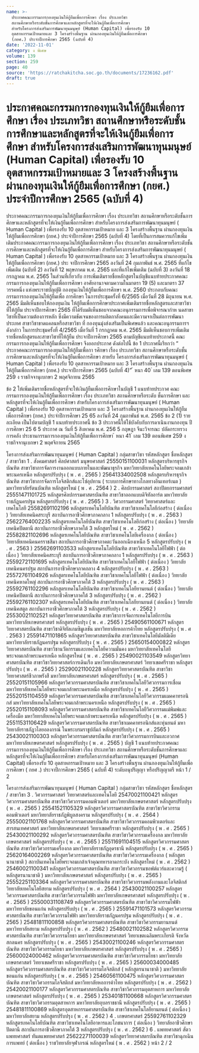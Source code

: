 ```yaml
---
name: >-
  ประกาศคณะกรรมการกองทุนเงินให้กู้ยืมเพื่อการศึกษา เรื่อง ประเภทวิชา
  สถานศึกษาหรือระดับชั้นการศึกษาและหลักสูตรที่จะให้เงินกู้ยืมเพื่อการศึกษา
  สำหรับโครงการส่งเสริมการพัฒนาทุนมนุษย์ (Human Capital) เพื่อรองรับ 10
  อุตสาหกรรมเป้าหมายและ 3 โครงสร้างพื้นฐาน ผ่านกองทุนเงินให้กู้ยืมเพื่อการศึกษา
  (กยศ.) ประจำปีการศึกษา 2565 (ฉบับที่ 4)
date: '2022-11-01'
category: ง พิเศษ
volume: 139
section: 259
page: 40
source: 'https://ratchakitcha.soc.go.th/documents/17236162.pdf'
draft: true
---
```


# ประกาศคณะกรรมการกองทุนเงินให้กู้ยืมเพื่อการศึกษา เรื่อง ประเภทวิชา สถานศึกษาหรือระดับชั้นการศึกษาและหลักสูตรที่จะให้เงินกู้ยืมเพื่อการศึกษา สำหรับโครงการส่งเสริมการพัฒนาทุนมนุษย์ (Human Capital) เพื่อรองรับ 10 อุตสาหกรรมเป้าหมายและ 3 โครงสร้างพื้นฐาน ผ่านกองทุนเงินให้กู้ยืมเพื่อการศึกษา (กยศ.) ประจำปีการศึกษา 2565 (ฉบับที่ 4)

ประกาศคณะกรรมการกองทุนเงินให้กู้ยืมเพื่อการศึกษา เรื่อง ประเภทวิชา สถานศึกษาหรือระดับชั้นการศึกษาและหลักสูตรที่จะให้เงินกู้ยืมเพื่อการศึกษา สำหรับโครงการส่งเสริมการพัฒนาทุนมนุษย์ ( Human Capital ) เพื่อรองรับ 10 อุตสาหกรรมเป้าหมาย และ 3 โครงสร้างพื้นฐาน ผ่านกองทุนเงินให้กู้ยืมเพื่อการศึกษา (กยศ.) ประจำปีการศึกษา 2565 (ฉบับที่ 4) โดยที่เป็นการสมควรแก้ไขเพิ่มเติมประกาศคณะกรรมการกองทุนเงินให้กู้ยืมเพื่อการศึกษา เรื่อง ประเภทวิชา สถานศึกษาหรือระดับชั้นการศึกษาและหลักสูตรที่จะให้เงินกู้ยืมเพื่อการศึกษา สำหรับโครงการส่งเสริมการพัฒนาทุนมนุษย์ ( Human Capital ) เพื่อรองรับ 10 อุตสาหกรรมเป้าหมาย และ 3 โครงสร้างพื้นฐาน ผ่านกองทุนเงินให้กู้ยืมเพื่อการศึกษา (กยศ.) ประ จาปีการศึกษา 2565 ลงวันที่ 24 กุมภาพันธ์ พ.ศ. 2565 ที่แก้ไขเพิ่มเติม (ฉบับที่ 2) ลงวันที่ 12 พฤษภาคม พ.ศ. 2565 และที่แก้ไขเพิ่มเติม (ฉบับที่ 3) ลงวันที่ 18 กรกฎาคม พ.ศ. 2565 ในส่วนที่เกี่ยวกับ การเพิ่มเติมรายชื่อหลักสูตรในบัญชีแนบท้ายประกาศคณะกรรมการกองทุนเงินให้กู้ยืมเพื่อการศึกษา อาศัยอานาจตามความในมาตรา 19 (5) และมาตรา 37 วรรคหนึ่ง แห่งพระราชบัญญัติ กองทุนเงินให้กู้ยืมเพื่อการศึกษา พ.ศ. 2560 ประกอบกับคณะกรรมการกองทุนเงินให้กู้ยืมเพื่อ การศึกษา ในการประชุมครั้งที่ 6/2565 เมื่อวันที่ 28 มิถุนายน พ.ศ. 2565 มีมติเห็นชอบให้กองทุนเงิน ให้กู้ยืมเพื่อการศึกษาประกาศเพิ่มเติมรายชื่อหลักสูตรและสาขาวิชาที่ให้กู้ยืม ประจาปีการศึกษา 2565 ที่ได้รับมติเห็นชอบจากคณะอนุกรรมการเพื่อพิจารณากำห นดสาขาวิชาที่เป็นความต้องการหลัก ซึ่งมีความชัดเจนของการผลิตกาลังคนและมีความจาเป็นต่อการพัฒนาประเทศ สาขาวิชาขาดแคลนหรือสาขาวิชา ที่ กองทุนมุ่งส่งเสริมเป็นพิเศษแล้ว และคณะอนุกรรมการฯ ดังกล่าว ในการประชุมครั้งที่ 4/2565 เมื่อวันที่ 1 กรกฎาคม พ.ศ. 2565 มีมติเห็นชอบการเพิ่มเติมรายชื่อหลักสูตรและสาขาวิชาที่ให้กู้ยืม ประจาปีการศึกษา 2565 ตามบัญชีแนบท้ายประกาศนี้ คณะกรรมการกองทุนเงินให้กู้ยืมเพื่อการศึกษา จึงออกประกาศ ดังต่อไปนี้ ข้อ 1 ประกาศนี้เรียกว่า “ ประกาศคณะกรรมการกองทุนเงินให้กู้ยืมเพื่อกา รศึกษา เรื่อง ประเภทวิชา สถานศึกษาหรือระดับชั้นการศึกษาและหลักสูตรที่จะให้เงินกู้ยืมเพื่อการศึกษา สาหรับ โครงการส่งเสริมการพัฒนาทุนมนุษย์ ( Human Capital ) เพื่อรองรับ 10 อุตสาหกรรมเป้าหมาย และ 3 โครงสร้างพื้นฐาน ผ่านกองทุนเงินให้กู้ยืมเพื่อการศึกษา (กยศ.) ประจาปีการศึกษา 2565 (ฉบับที่ 4)” ้ หนา 40 ่ เลม 139 ตอนพิเศษ 259 ง ราชกิจจานุเบกษา 2 พฤศจิกายน 2565

ข้อ 2 ให้เพิ่มเติมรายชื่อหลักสูตรที่จะให้เงินกู้ยืมเพื่อการศึกษาในบัญชี 1 แนบท้ายประกาศ คณะกรรมการกองทุนเงินให้กู้ยืมเพื่อการศึกษา เรื่อง ประเภทวิชา สถานศึกษาหรือระดับ ชั้นการศึกษา และหลักสูตรที่จะให้เงินกู้ยืมเพื่อการศึกษา สำหรับโครงการส่งเสริมการพัฒนาทุนมนุษย์ ( Human Capital ) เพื่อรองรับ 10 อุตสาหกรรมเป้าหมาย และ 3 โครงสร้างพื้นฐาน ผ่านกองทุนเงินให้กู้ยืมเพื่อการศึกษา (กยศ.) ประจำปีการศึกษา 25 65 ลงวันที่ 24 กุมภาพันธ์ พ.ศ. 2565 ข้อ 2 (1) รายละเอียด เป็นไปตามบัญชี 1 แนบท้ายประกาศนี้ ข้อ 3 ประกาศนี้ให้ใช้บังคับกับการดาเนินงานกองทุน ปีการศึกษา 25 6 5 ประกาศ ณ วันที่ 5 สิงหาคม พ.ศ. 256 5 กฤษฎา จีนะวิจารณะ ปลัดกระทรวงการคลัง ประธานกรรมการกองทุนเงินให้กู้ยืมเพื่อการศึกษา ้ หนา 41 ่ เลม 139 ตอนพิเศษ 259 ง ราชกิจจานุเบกษา 2 พฤศจิกายน 2565

โครงการส่งเสริมการพัฒนาทุนมนุษย์ ( Human Capital ) กลุ่มสาขาวิชา รหัสหลักสูตร ชื่อหลักสูตร / สาขาวิชา 1 . สังคมศาสตร์ ศิลปศาสตร์ มนุษยศาสตร์ 25550151100031 หลักสูตรบริหารธุรกิจบัณฑิต สาขาวิชาการจัดการงานออกแบบภายในและพัฒนาธุรกิจ มหาวิทยาลัยเทคโนโลยีพระจอมเกล้าพระนครเหนือ หลักสูตรปรับปรุง ( พ . ศ . 2565 ) 25641334002508 หลักสูตรบริหารธุรกิจบัณฑิต สาขาวิชาการจัดการโลจิสติกส์และโซ่อุปทาน ( ระบบการศึกษาทางไกลทางอินเทอร์เนต ) มหาวิทยาลัยรัตนบัณฑิต หลักสูตรใหม่ ( พ . ศ . 2564 ) 2 . ศิลปกรรมศาสตร์ สถาปัตยกรรมศาสตร์ 25551471101725 หลักสูตรศิลปกรรมศาสตรบัณฑิต สาขาวิชาออกแบบดิจิทัลอาร์ต มหาวิทยาลัยราชภัฏนครปฐม หลักสูตรปรับปรุง ( พ . ศ . 2565 ) 3 . วิศวกรรมศาสตร์ วิทยาศาสตร์และเทคโนโลยี 25582691102196 หลักสูตรเทคโนโลยีบัณฑิต สาขาวิชาเทคโนโลยีก่อสร้าง ( ต่อเนื่อง ) วิทยาลัยเทคนิคสระบุรี สถาบันการอาชีวศึกษาภาคกลาง 1 หลักสูตรปรับปรุง ( พ . ศ . 2563 ) 25622764002235 หลักสูตรเทคโนโลยีบัณฑิต สาขาวิชาเทคโนโลยีก่อสร้าง ( ต่อเนื่อง ) วิทยาลัยเทคนิคปัตตานี สถาบันการอาชีวศึกษาภาคใต้ 3 หลักสูตรใหม่ ( พ . ศ . 2562 ) 25582821102696 หลักสูตรเทคโนโลยีบัณฑิต สาขาวิชาเทคโนโลยีเครื่องกล ( ต่อเนื่อง ) วิทยาลัยเทคนิคนครราชสีมา สถาบันการอาชีวศึกษาภาคตะวันออกเฉียงเหนือ 5 หลักสูตรปรับปรุง ( พ . ศ . 2563 ) 25562691103533 หลักสูตรเทคโนโลยีบัณฑิต สาขาวิชาเทคโนโลยีไฟฟ้า ( ต่อเนื่อง ) วิทยาลัยเทคนิคสระบุรี สถาบันการอาชีวศึกษาภาคกลาง 1 หลักสูตรปรับปรุง ( พ . ศ . 2563 ) 25592721101695 หลักสูตรเทคโนโลยีบัณฑิต สาขาวิชาเทคโนโลยีไฟฟ้า ( ต่อเนื่อง ) วิทยาลัยเทคนิคนครปฐม สถาบันการอาชีวศึกษาภาคกลาง 4 หลักสูตรปรับปรุง ( พ . ศ . 2563 ) 25572761104926 หลักสูตรเทคโนโลยีบัณฑิต สาขาวิชาเทคโนโลยีไฟฟ้า ( ต่อเนื่อง ) วิทยาลัยเทคนิคหาดใหญ่ สถาบันการอาชีวศึกษาภาคใต้ 3 หลักสูตรปรับปรุง ( พ . ศ . 2563 ) 25592761102296 หลักสูตรเทคโนโลยีบัณฑิต สาขาวิชาเทคโนโลยียานยนต์ ( ต่อเนื่อง ) วิทยาลัยเทคนิคปัตตานี สถาบันการอาชีวศึกษาภาคใต้ 3 หลักสูตรปรับปรุง ( พ . ศ . 2562 ) 25592761102307 หลักสูตรเทคโนโลยีบัณฑิต สาขาวิชาเทคโนโลยียานยนต์ ( ต่อเนื่อง ) วิทยาลัยเทคนิคสตูล สถาบันการอาชีวศึกษาภาคใต้ 3 หลักสูตรปรับปรุง ( พ . ศ . 2562 ) 25530021102521 หลักสูตรวิทยาศาสตรบัณฑิต สาขาวิชาการจัดการเทคโนโลยีการบิน มหาวิทยาลัยเกษตรศาสตร์ หลักสูตรปรับปรุง ( พ . ศ . 2565 ) 25490561100671 หลักสูตรวิทยาศาสตรบัณฑิต สาขาวิชาดิจิทัลเกมซิมูเลชัน มหาวิทยาลัยหอการค้าไทย หลักสูตรปรับปรุง ( พ . ศ . 2563 ) 25591471101865 หลักสูตรวิทยาศาสตรบัณฑิต สาขาวิชาเทคโนโลยีมัลติมีเดีย มหาวิทยาลัยราชภัฏนครปฐม หลักสูตรปรับปรุง ( พ . ศ . 2565 ) 25650154000822 หลักสูตรวิทยาศาสตรบัณฑิต สาขาวิชานวัตกรรมและเทคโนโลยีความมั่นคง มหาวิทยาลัยเทคโนโลยีพระจอมเกล้าพระนครเหนือ หลักสูตรใหม่ ( พ . ศ . 2565 ) 25490021103549 หลักสูตรวิทยาศาสตรบัณฑิต สาขาวิชาวิทยาศาสตร์การเดินเรือ มหาวิทยาลัยเกษตรศาสตร์ วิทยาเขตศรีราชา หลักสูตรปรับปรุง ( พ . ศ . 2565 ) 25290021100228 หลักสูตรวิทยาศาสตรบัณฑิต สาขาวิชาวิทยาศาสตร์ชีวภาพรังสี มหาวิทยาลัยเกษตรศาสตร์ หลักสูตรปรับปรุง ( พ . ศ . 2565 ) 25520151105966 หลักสูตรวิศวกรรมศาสตรบัณฑิต สาขาวิชาเทคโนโลยีวิศวกรรมการเชื่อม มหาวิทยาลัยเทคโนโลยีพระจอมเกล้าพระนครเหนือ หลักสูตรปรับปรุง ( พ . ศ . 2565 ) 25520151104559 หลักสูตรวิศวกรรมศาสตรบัณฑิต สาขาวิชาเทคโนโลยีวิศวกรรมแมคคาทรอนิกส์ มหาวิทยาลัยเทคโนโลยีพระจอมเกล้าพระนครเหนือ หลักสูตรปรับปรุง ( พ . ศ . 2565 ) 25520151108093 หลักสูตรวิศวกรรมศาสตรบัณฑิต สาขาวิชาเทคโนโลยีวิศวกรรมแม่พิมพ์และเครื่องมือ มหาวิทยาลัยเทคโนโลยีพระจอมเกล้าพระนครเหนือ หลักสูตรปรับปรุง ( พ . ศ . 2565 ) 25511531106429 หลักสูตรวิศวกรรมศาสตรบัณฑิต สาขาวิชาเมคคาทรอนิกส์และหุ่นยนต์ มหาวิทยาลัยราชภัฏวไลยอลงกรณ์ ในพระบรมราชูปถัมภ์ หลักสูตรปรับปรุง ( พ . ศ . 2565 ) 25430021100303 หลักสูตรวิศวกรรมศาสตรบัณฑิต สาขาวิชาวิศวกรรมการบินและอวกาศ มหาวิทยาลัยเกษตรศาสตร์ หลักสูตรปรับปรุง ( พ . ศ . 2565 ) บัญชี 1 แนบท้ายประกาศคณะกรรมการกองทุนเงินให้กู้ยืมเพื่อการศึกษา เรื่อง ประเภทวิชา สถานศึกษาหรือระดับชั้นการศึกษาและหลักสูตรที่จะให้เงินกู้ยืมเพื่อการศึกษา สาหรับโครงการส่งเสริมการพัฒนาทุนมนุษย์ (Human Capital) เพื่อรองรับ 10 อุตสาหกรรมเป้าหมาย และ 3 โครงสร้างพื้นฐาน ผ่านกองทุนเงินให้กู้ยืมเพื่อการศึกษา ( กยศ .) ประจาปีการศึกษา 2565 ( ฉบับที่ 4) ระดับอนุปริญญา หรือปริญญาตรี หน้า 1 / 2

โครงการส่งเสริมการพัฒนาทุนมนุษย์ ( Human Capital ) กลุ่มสาขาวิชา รหัสหลักสูตร ชื่อหลักสูตร / สาขาวิชา 3 . วิศวกรรมศาสตร์ วิทยาศาสตร์และเทคโนโลยี 25470021100421 หลักสูตรวิศวกรรมศาสตรบัณฑิต สาขาวิชาวิศวกรรมคอมพิวเตอร์ มหาวิทยาลัยเกษตรศาสตร์ หลักสูตรปรับปรุง ( พ . ศ . 2565 ) 25541521105329 หลักสูตรวิศวกรรมศาสตรบัณฑิต สาขาวิชาวิศวกรรมคอมพิวเตอร์ มหาวิทยาลัยราชภัฏพิบูลสงคราม หลักสูตรปรับปรุง ( พ . ศ . 2564 ) 25550021101768 หลักสูตรวิศวกรรมศาสตรบัณฑิต สาขาวิชาวิศวกรรมคอมพิวเตอร์และสารสนเทศศาสตร์ มหาวิทยาลัยเกษตรศาสตร์ วิทยาเขตศรีราชา หลักสูตรปรับปรุง ( พ . ศ . 2565 ) 25430021100292 หลักสูตรวิศวกรรมศาสตรบัณฑิต สาขาวิชาวิศวกรรมเครื่องกล มหาวิทยาลัยเกษตรศาสตร์ หลักสูตรปรับปรุง ( พ . ศ . 2565 ) 25511691104515 หลักสูตรวิศวกรรมศาสตรบัณฑิต สาขาวิชาวิศวกรรมเครื่องกล มหาวิทยาลัยราชภัฏอุดรธานี หลักสูตรปรับปรุง ( พ . ศ . 2565 ) 25620164002269 หลักสูตรวิศวกรรมศาสตรบัณฑิต สาขาวิชาวิศวกรรมเครื่องกล ( หลักสูตรนานาชาติ ) สถาบันเทคโนโลยีพระจอมเกล้าเจ้าคุณทหารลาดกระบัง หลักสูตรใหม่ ( พ . ศ . 2562 ) 25460021100341 หลักสูตรวิศวกรรมศาสตรบัณฑิต สาขาวิชาวิศวกรรมซอฟต์แวร์และความรู้ ( หลักสูตรนานาชาติ ) มหาวิทยาลัยเกษตรศาสตร์ หลักสูตรปรับปรุง ( พ . ศ . 2565 ) 25552251103364 หลักสูตรวิศวกรรมศาสตรบัณฑิต สาขาวิชาวิศวกรรมพลังงานและโลจิสติกส์ วิทยาลัยเทคโนโลยีสยาม หลักสูตรปรับปรุง ( พ . ศ . 2564 ) 25430021100257 หลักสูตรวิศวกรรมศาสตรบัณฑิต สาขาวิชาวิศวกรรมไฟฟ้า มหาวิทยาลัยเกษตรศาสตร์ หลักสูตรปรับปรุง ( พ . ศ . 2565 ) 25500031108749 หลักสูตรวิศวกรรมศาสตรบัณฑิต สาขาวิชาวิศวกรรมไฟฟ้า มหาวิทยาลัยขอนแก่น หลักสูตรปรับปรุง ( พ . ศ . 2565 ) 25591471101573 หลักสูตรวิศวกรรมศาสตรบัณฑิต สาขาวิชาวิศวกรรมไฟฟ้า มหาวิทยาลัยราชภัฏนครปฐม หลักสูตรปรับปรุง ( พ . ศ . 2565 ) 25481811100858 หลักสูตรวิศวกรรมศาสตรบัณฑิต สาขาวิชาวิศวกรรมยานยนต์ มหาวิทยาลัยสยาม หลักสูตรปรับปรุง ( พ . ศ . 2562 ) 25480021102582 หลักสูตรวิศวกรรมศาสตรบัณฑิต สาขาวิชาวิศวกรรมโยธา มหาวิทยาลัยเกษตรศาสตร์ วิทยาเขตเฉลิมพระเกียรติ จังหวัดสกลนคร หลักสูตรปรับปรุง ( พ . ศ . 2565 ) 25430021100246 หลักสูตรวิศวกรรมศาสตรบัณฑิต สาขาวิชาวิศวกรรมโยธา มหาวิทยาลัยเกษตรศาสตร์ หลักสูตรปรับปรุง ( พ . ศ . 2565 ) 25600024000462 หลักสูตรวิศวกรรมศาสตรบัณฑิต สาขาวิชาวิศวกรรมโยธา มหาวิทยาลัยเกษตรศาสตร์ วิทยาเขตศรีราชา หลักสูตรปรับปรุง ( พ . ศ . 2565 ) 25600034000485 หลักสูตรวิศวกรรมศาสตรบัณฑิต สาขาวิชาวิศวกรรมโลจิสติกส์ ( หลักสูตรนานาชาติ ) มหาวิทยาลัยขอนแก่น หลักสูตรปรับปรุง ( พ . ศ . 2565 ) 25460561100475 หลักสูตรวิศวกรรมศาสตรบัณฑิต สาขาวิชาวิศวกรรมโลจิสติกส์ มหาวิทยาลัยหอการค้าไทย หลักสูตรปรับปรุง ( พ . ศ . 2562 ) 25420021100177 หลักสูตรวิศวกรรมศาสตรบัณฑิต สาขาวิชาวิศวกรรมอุตสาหการ มหาวิทยาลัยเกษตรศาสตร์ หลักสูตรปรับปรุง ( พ . ศ . 2565 ) 25340181100668 หลักสูตรวิศวกรรมศาสตรบัณฑิต สาขาวิชาวิศวกรรมอุตสาหการ มหาวิทยาลัยอุบลราชธานี หลักสูตรปรับปรุง ( พ . ศ . 2565 ) 25481811100869 หลักสูตรอุตสาหกรรมศาสตรบัณฑิต สาขาวิชาเทคโนโลยียานยนต์ ( ต่อเนื่อง ) มหาวิทยาลัยสยาม หลักสูตรปรับปรุง ( พ . ศ . 2562 ) 4 . เกษตรศาสตร์ 25592761102329 หลักสูตรเทคโนโลยีบัณฑิต สาขาวิชาเทคโนโลยีอาหารและโภชนาการ ( ต่อเนื่อง ) วิทยาลัยอาชีวศึกษาปัตตานี สถาบันการอาชีวศึกษาภาคใต้ 3 หลักสูตรปรับปรุง ( พ . ศ . 2562 ) 6 . แพทยศาสตร์ สัตวแพทยศาสตร์ ทันตแพทยศาสตร์ 25622271100039 หลักสูตรวิทยาศาสตรบัณฑิต สาขาวิชาฉุกเฉินการแพทย์ ( ต่อเนื่อง ) ราชวิทยาลัยจุฬาภรณ์ หลักสูตรใหม่ ( พ . ศ . 2562 ) หน้า 2 / 2
